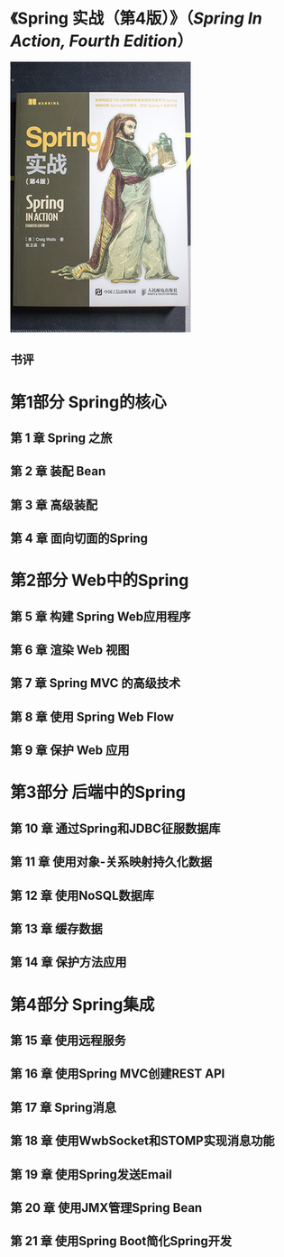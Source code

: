 # 《Spring 实战（第4版）》（*Spring In Action, Fourth Edition*）

![](IMG_6238.jpg)

## 书评

# 第1部分 Spring的核心
## 第 1 章 Spring 之旅
## 第 2 章 装配 Bean
## 第 3 章 高级装配
## 第 4 章 面向切面的Spring

# 第2部分 Web中的Spring
## 第 5 章 构建 Spring Web应用程序
## 第 6 章 渲染 Web 视图
## 第 7 章 Spring MVC 的高级技术
## 第 8 章 使用 Spring Web Flow
## 第 9 章 保护 Web 应用

# 第3部分 后端中的Spring
## 第 10 章 通过Spring和JDBC征服数据库
## 第 11 章 使用对象-关系映射持久化数据
## 第 12 章 使用NoSQL数据库
## 第 13 章 缓存数据
## 第 14 章 保护方法应用

# 第4部分 Spring集成
## 第 15 章 使用远程服务
## 第 16 章 使用Spring MVC创建REST API
## 第 17 章 Spring消息
## 第 18 章 使用WwbSocket和STOMP实现消息功能
## 第 19 章 使用Spring发送Email
## 第 20 章 使用JMX管理Spring Bean
## 第 21 章 使用Spring Boot简化Spring开发